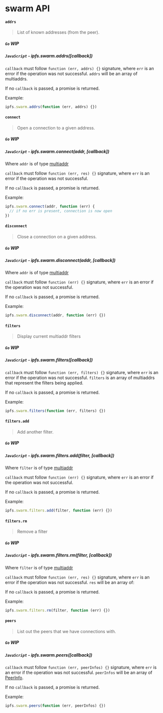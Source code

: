 swarm API
=========

#### `addrs`

> List of known addresses (from the peer).

##### `Go` **WIP**

##### `JavaScript` - ipfs.swarm.addrs([callback])

`callback` must follow `function (err, addrs) {}` signature, where `err` is an error if the operation was not successful. `addrs` will be an array of multiaddrs.

If no `callback` is passed, a promise is returned.

Example:

```JavaScript
ipfs.swarm.addrs(function (err, addrs) {})
```

#### `connect`

> Open a connection to a given address.

##### `Go` **WIP**

##### `JavaScript` - ipfs.swarm.connect(addr, [callback])

Where `addr` is of type [multiaddr](https://github.com/multiformats/js-multiaddr)

`callback` must follow `function (err, res) {}` signature, where `err` is an error if the operation was not successful. 

If no `callback` is passed, a promise is returned.

Example:

```JavaScript
ipfs.swarm.connect(addr, function (err) {
  // if no err is present, connection is now open
})
```

#### `disconnect`

> Close a connection on a given address.

##### `Go` **WIP**

##### `JavaScript` - ipfs.swarm.disconnect(addr, [callback])

Where `addr` is of type [multiaddr](https://github.com/multiformats/js-multiaddr)

`callback` must follow `function (err) {}` signature, where `err` is an error if the operation was not successful. 

If no `callback` is passed, a promise is returned.

Example:

```JavaScript
ipfs.swarm.disconnect(addr, function (err) {})
```

#### `filters`

> Display current multiaddr filters

##### `Go` **WIP**

##### `JavaScript` - ipfs.swarm.filters([callback])

`callback` must follow `function (err, filters) {}` signature, where `err` is an error if the operation was not successful. `filters` is an array of multiaddrs that represent the filters being applied.

If no `callback` is passed, a promise is returned.

Example:

```JavaScript
ipfs.swarm.filters(function (err, filters) {})
```

#### `filters.add`

> Add another filter.

##### `Go` **WIP**

##### `JavaScript` - ipfs.swarm.filters.add(filter, [callback])

Where `filter` is of type [multiaddr]()

`callback` must follow `function (err) {}` signature, where `err` is an error if the operation was not successful. 

If no `callback` is passed, a promise is returned.

Example:

```JavaScript
ipfs.swarm.filters.add(filter, function (err) {})
```

#### `filters.rm`

> Remove a filter

##### `Go` **WIP**

##### `JavaScript` - ipfs.swarm.filters.rm(filter, [callback])

Where `filter` is of type [multiaddr]()

`callback` must follow `function (err, res) {}` signature, where `err` is an error if the operation was not successful. `res` will be an array of:

If no `callback` is passed, a promise is returned.

Example:

```JavaScript
ipfs.swarm.filters.rm(filter, function (err) {})
```

#### `peers`

> List out the peers that we have connections with.

##### `Go` **WIP**

##### `JavaScript` - ipfs.swarm.peers([callback])

`callback` must follow `function (err, peerInfos) {}` signature, where `err` is an error if the operation was not successful. `peerInfos` will be an array of [PeerInfo]().

If no `callback` is passed, a promise is returned.

Example:

```JavaScript
ipfs.swarm.peers(function (err, peerInfos) {})
```

